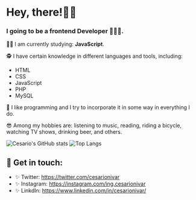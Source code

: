 # Hey, there!👋🏼 

###  I going to be a frontend Developer 👨🏽‍💻.  

💪🏼 I am currently studying: **JavaScript**.

🕵 I have certain knowledge in different languages and tools, including: 
* HTML
* CSS
* JavaScript
* PHP
* MySQL

💖  I like programming and I try to incorporate it in some way in everything I do.

😎 Among my hobbies are: listening to music, reading, riding a bicycle, watching TV shows, drinking beer, and others.


![Cesario's GitHub stats](https://github-readme-stats.vercel.app/api?username=cesarionivar&theme=default&show_icons=true) ![Top Langs](https://github-readme-stats.vercel.app/api/top-langs/?username=cesarionivar&layout=compact&theme=default)

## 💙 Get in touch: 
* ✨ Twitter: https://twitter.com/cesarionivar
* ✨ Instagram: https://instagram.com/ing.cesarionivar
* ✨ LinkdIn: https://www.linkedin.com/in/cesarionivar/
